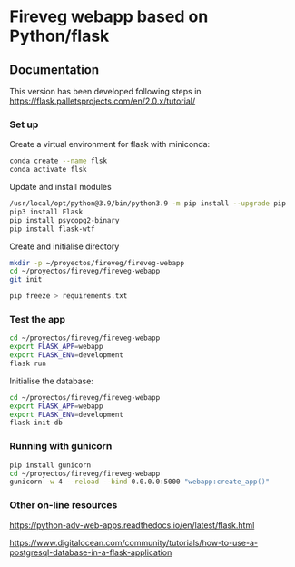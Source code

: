 # Fireveg webapp based on Python/flask



## Documentation

This version has been developed following steps in
https://flask.palletsprojects.com/en/2.0.x/tutorial/

### Set up

Create a virtual environment for flask with miniconda:

```sh
conda create --name flsk
conda activate flsk
```

Update and install modules
```sh
/usr/local/opt/python@3.9/bin/python3.9 -m pip install --upgrade pip
pip3 install Flask
pip install psycopg2-binary
pip install flask-wtf
```

Create and initialise directory
```sh
mkdir -p ~/proyectos/fireveg/fireveg-webapp
cd ~/proyectos/fireveg/fireveg-webapp
git init
```

```sh
pip freeze > requirements.txt
```

### Test the app

```sh
cd ~/proyectos/fireveg/fireveg-webapp
export FLASK_APP=webapp
export FLASK_ENV=development
flask run
```

Initialise the database:

```sh
cd ~/proyectos/fireveg/fireveg-webapp
export FLASK_APP=webapp
export FLASK_ENV=development
flask init-db
```

### Running with gunicorn

```sh
pip install gunicorn
cd ~/proyectos/fireveg/fireveg-webapp
gunicorn -w 4 --reload --bind 0.0.0.0:5000 "webapp:create_app()"
```

### Other on-line resources

https://python-adv-web-apps.readthedocs.io/en/latest/flask.html

https://www.digitalocean.com/community/tutorials/how-to-use-a-postgresql-database-in-a-flask-application
